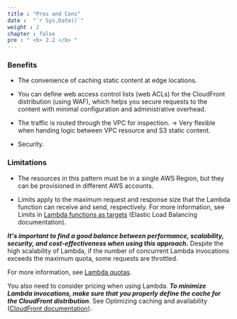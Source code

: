 ```yaml
---
title : "Pros and Cons"
date :  "`r Sys.Date()`" 
weight : 2
chapter : false
pre : " <b> 2.2 </b> "
---
```


### Benefits
- The convenience of caching static content at edge locations.

- You can define web access control lists (web ACLs) for the CloudFront distribution (using WAF), which helps you secure requests to the content with minimal configuration and administrative overhead.

- The traffic is routed through the VPC for inspection. -> Very flexible when handing logic between VPC resource and S3 static content.

- Security.

### Limitations

- The resources in this pattern must be in a single AWS Region, but they can be provisioned in different AWS accounts.

- Limits apply to the maximum request and response size that the Lambda function can receive and send, respectively. For more information, see Limits in [Lambda functions as targets](https://docs.aws.amazon.com/elasticloadbalancing/latest/application/lambda-functions.html) (Elastic Load Balancing documentation).


 ***It's important to find a good balance between performance, scalability, security, and cost-effectiveness when using this approach.*** Despite the high scalability of Lambda, if the  number of concurrent Lambda invocations exceeds the maximum quota, some requests are throttled. 
 
 For more information, see [Lambda quotas](https://docs.aws.amazon.com/lambda/latest/dg/gettingstarted-limits.html). 
 
 You also need to consider pricing when using Lambda. ***To minimize Lambda invocations, make sure that you properly define the cache for the CloudFront distribution***. See Optimizing caching and availability ([CloudFront documentation](https://docs.aws.amazon.com/AmazonCloudFront/latest/DeveloperGuide/ConfiguringCaching.html)).